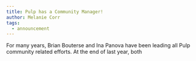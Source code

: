 ```yaml
---
title: Pulp has a Community Manager!
author: Melanie Corr
tags:
  - announcement
---
```


For many years, Brian Bouterse and Ina Panova have been leading all Pulp community related efforts. At the end of last year, both  
